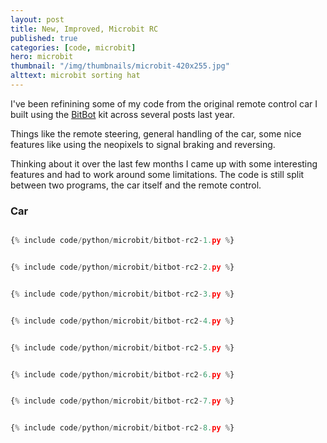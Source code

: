 ```yaml
---
layout: post
title: New, Improved, Microbit RC
published: true
categories: [code, microbit]
hero: microbit
thumbnail: "/img/thumbnails/microbit-420x255.jpg"
alttext: microbit sorting hat
---
```


I've been refinining some of my code from the original remote control car I built using the <a href="http://4tronix.co.uk/blog/?p=1490">BitBot</a> kit 
across several posts last year.

Things like the remote steering, general handling of the car, some nice features like using the neopixels to signal braking and reversing.

Thinking about it over the last few months I came up with some interesting features and had to work around some limitations. The code is still split between 
two programs, the car itself and the remote control. 
 
### Car



```python

{% include code/python/microbit/bitbot-rc2-1.py %}

```

```python

{% include code/python/microbit/bitbot-rc2-2.py %}

```

```python

{% include code/python/microbit/bitbot-rc2-3.py %}

```

```python

{% include code/python/microbit/bitbot-rc2-4.py %}

```

```python

{% include code/python/microbit/bitbot-rc2-5.py %}

```

```python

{% include code/python/microbit/bitbot-rc2-6.py %}

```

```python

{% include code/python/microbit/bitbot-rc2-7.py %}

```

```python

{% include code/python/microbit/bitbot-rc2-8.py %}

```
